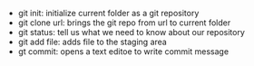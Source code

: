 - git init: initialize current folder as a git repository
- git clone url: brings the git repo from url to current folder
- git status: tell us what we need to know about our repository
- git add file: adds file to the staging area
- gt commit: opens a text editoe to write commit message

